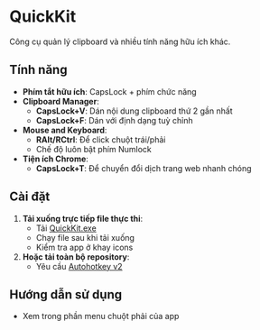 # QuickKit

Công cụ quản lý clipboard và nhiều tính năng hữu ích khác.

## Tính năng

- **Phím tắt hữu ích**: CapsLock + phím chức năng
- **Clipboard Manager**:
    - **CapsLock+V**: Dán nội dung clipboard thứ 2 gần nhất
    - **CapsLock+F**: Dán với định dạng tuỳ chỉnh
- **Mouse and Keyboard**: 
    - **RAlt/RCtrl**: Để click chuột trái/phải
    - Chế độ luôn bật phím Numlock
- **Tiện ích Chrome**: 
    - **CapsLock+T**: Để chuyển đổi dịch trang web nhanh chóng

## Cài đặt

1. **Tải xuống trực tiếp file thực thi**:
    - Tải [QuickKit.exe]()
    - Chạy file sau khi tải xuống
    - Kiểm tra app ở khay icons
2. **Hoặc tải toàn bộ repository**:
    - Yêu cầu [Autohotkey v2](https://www.autohotkey.com)

## Hướng dẫn sử dụng
 - Xem trong phần menu chuột phải của app
